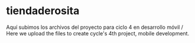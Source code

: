 # tiendaderosita
Aquí subimos los archivos del proyecto para ciclo 4 en desarrollo móvil / Here we upload the files to create cycle's 4th project, mobile development.
